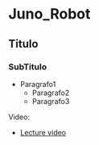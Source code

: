 # Juno_Robot



## Titulo
### SubTitulo
* Paragrafo1
  * Paragrafo2
  * Paragrafo3

Video:
  * [Lecture video](https://www.youtube.com/watch?v=cjIHdSHa2zM&t=8s&ab_channel=FranciscoLopes)
  
  
